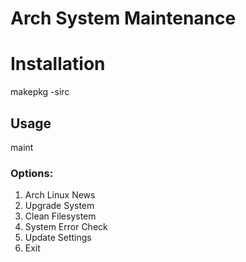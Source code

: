 # Arch System Maintenance

# Installation
makepkg -sirc

## Usage
maint

### Options:
1) Arch Linux News
2) Upgrade System
3) Clean Filesystem
4) System Error Check
5) Update Settings
6) Exit
